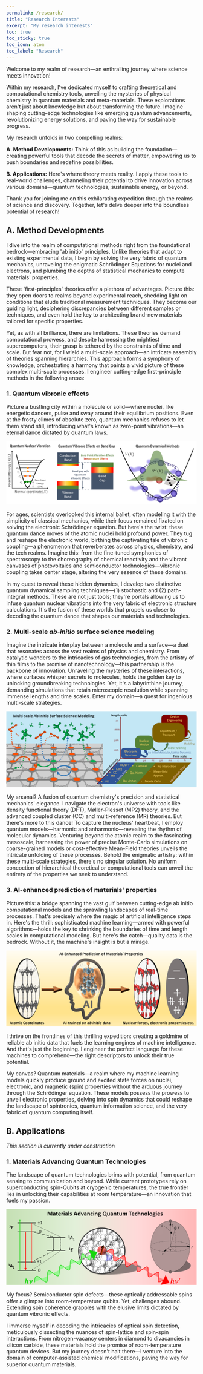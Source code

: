 ```yaml
---
permalink: /research/
title: "Research Interests"
excerpt: "My research interests"
toc: true
toc_sticky: true
toc_icon: atom 
toc_label: "Research"
---
```

Welcome to my realm of research—an enthralling journey where science meets innovation!

Within my research, I've dedicated myself to crafting theoretical and computational chemistry tools, unveiling the mysteries of physical chemistry in quantum materials and meta-materials. These explorations aren't just about knowledge but about transforming the future. Imagine shaping cutting-edge technologies like emerging quantum advancements, revolutionizing energy solutions, and paving the way for sustainable progress.

My research unfolds in two compelling realms:

**A. Method Developments:** Think of this as building the foundation—creating powerful tools that decode the secrets of matter, empowering us to push boundaries and redefine possibilities.

**B. Applications:** Here's where theory meets reality. I apply these tools to real-world challenges, channeling their potential to drive innovation across various domains—quantum technologies, sustainable energy, or beyond.

Thank you for joining me on this exhilarating expedition through the realms of science and discovery. Together, let's delve deeper into the boundless potential of research!

## A. Method Developments
I dive into the realm of computational methods right from the foundational bedrock—embracing 'ab initio' principles. Unlike theories that adapt to existing experimental data, I begin by solving the very fabric of quantum mechanics, unraveling the enigmatic Schrödinger Equations for nuclei and electrons, and plumbing the depths of statistical mechanics to compute materials' properties.
   
These 'first-principles' theories offer a plethora of advantages. Picture this: they open doors to realms beyond experimental reach, shedding light on conditions that elude traditional measurement techniques. They become our guiding light, deciphering discrepancies between different samples or techniques, and even hold the key to architecting brand-new materials tailored for specific properties.

Yet, as with all brilliance, there are limitations. These theories demand computational prowess, and despite harnessing the mightiest supercomputers, their grasp is tethered by the constraints of time and scale. But fear not, for I wield a multi-scale approach—an intricate assembly of theories spanning hierarchies. This approach forms a symphony of knowledge, orchestrating a harmony that paints a vivid picture of these complex multi-scale processes. I engineer cutting-edge first-principle methods in the following areas:

### 1. Quantum vibronic effects

Picture a bustling city within a molecule or solid—where nuclei, like energetic dancers, pulse and sway around their equilibrium positions. Even at the frosty climes of absolute zero, quantum mechanics refuses to let them stand still, introducing what's known as zero-point vibrations—an eternal dance dictated by quantum laws.

![Image](/assets/images/research/Quantum_vibronic_effects.png)

For ages, scientists overlooked this internal ballet, often modeling it with the simplicity of classical mechanics, while their focus remained fixated on solving the electronic Schrödinger equation. But here's the twist: these quantum dance moves of the atomic nuclei hold profound power. They tug and reshape the electronic world, birthing the captivating tale of vibronic coupling—a phenomenon that reverberates across physics, chemistry, and the tech realms. Imagine this: from the fine-tuned symphonies of spectroscopy to the choreography of chemical reactivity and the vibrant canvases of photovoltaics and semiconductor technologies—vibronic coupling takes center stage, altering the very essence of these domains.

In my quest to reveal these hidden dynamics, I develop two distinctive quantum dynamical sampling techniques—(1) stochastic and (2) path-integral methods. These are not just tools; they're portals allowing us to infuse quantum nuclear vibrations into the very fabric of electronic structure calculations. It's the fusion of these worlds that propels us closer to decoding the quantum dance that shapes our materials and technologies.

### 2. Multi-scale *ab-initio* surface science modeling

Imagine the intricate interplay between a molecule and a surface—a duet that resonates across the vast realms of physics and chemistry. From catalytic wonders to the intricacies of gas technologies, from the artistry of thin films to the promise of nanotechnology—this partnership is the backbone of innovation. Unraveling the mysteries of these interactions, where surfaces whisper secrets to molecules, holds the golden key to unlocking groundbreaking technologies. Yet, it's a labyrinthine journey, demanding simulations that retain microscopic resolution while spanning immense lengths and time scales. Enter my domain—a quest for ingenious multi-scale strategies.

![Image](/assets/images/research/multiscale_simulation.png)

My arsenal? A fusion of quantum chemistry's precision and statistical mechanics' elegance. I navigate the electron's universe with tools like density functional theory (DFT), Møller-Plesset (MP2) theory, and the advanced coupled cluster (CC) and multi-reference (MR) theories. But there's more to this dance! To capture the nucleus' heartbeat, I employ quantum models—harmonic and anharmonic—revealing the rhythm of molecular dynamics. Venturing beyond the atomic realm to the fascinating mesoscale, harnessing the power of precise Monte-Carlo simulations on coarse-grained models or cost-effective Mean-Field theories unveils the intricate unfolding of these processes. Behold the enigmatic artistry: within these multi-scale strategies, there's no singular solution. No uniform concoction of hierarchical theoretical or computational tools can unveil the entirety of the properties we seek to understand.

### 3. AI-enhanced prediction of materials' properties 

Picture this: a bridge spanning the vast gulf between cutting-edge ab initio computational models and the sprawling landscapes of real-time processes. That's precisely where the magic of artificial intelligence steps in. Here's the thrill: sophisticated machine learning—armed with powerful algorithms—holds the key to shrinking the boundaries of time and length scales in computational modeling. But here's the catch—quality data is the bedrock. Without it, the machine's insight is but a mirage.

![Image](/assets/images/research/machine_learning.png)

I thrive on the frontlines of this thrilling expedition: creating a goldmine of reliable ab initio data that fuels the learning engines of machine intelligence. And that's just the beginning. I engineer the perfect language for these machines to comprehend—the right descriptors to unlock their true potential.

My canvas? Quantum materials—a realm where my machine learning models quickly produce ground and excited state forces on nuclei, electronic, and magnetic (spin) properties without the arduous journey through the Schrödinger equation. These models possess the prowess to unveil electronic properties, delving into spin dynamics that could reshape the landscape of spintronics, quantum information science, and the very fabric of quantum computing itself.


  
## B. Applications

*This section is currently under construction*

### 1. Materials Advancing Quantum Technologies

The landscape of quantum technologies brims with potential, from quantum sensing to communication and beyond. While current prototypes rely on superconducting spin-Qubits at cryogenic temperatures, the true frontier lies in unlocking their capabilities at room temperature—an innovation that fuels my passion.

![Image](/assets/images/research/quantum_materials.png)

My focus? Semiconductor spin defects—these optically addressable spins offer a glimpse into room-temperature qubits. Yet, challenges abound. Extending spin coherence grapples with the elusive limits dictated by quantum vibronic effects.

I immerse myself in decoding the intricacies of optical spin detection, meticulously dissecting the nuances of spin-lattice and spin-spin interactions. From nitrogen-vacancy centers in diamond to divacancies in silicon carbide, these materials hold the promise of room-temperature quantum devices. But my journey doesn't halt there—I venture into the domain of computer-assisted chemical modifications, paving the way for superior quantum materials.
 
